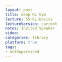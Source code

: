 ```yaml
---
layout: post
title: deep RL Gym
lecture: S5-RL-basics
lectureVersion: current
notes: Invited Speaker
video:    
categories: library
platform: true
tags:
- notSupervised
---
```

